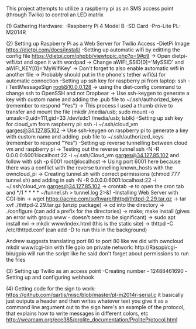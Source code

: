 This project attempts to utilize a raspberry pi as an SMS access point (through Twilio) to control an LED matrix

(1) Gathering Hardware:
-Raspberry Pi 4 Model B
-SD Card
-Pro-Lite PL-M2014R

(2) Setting up Raspberry Pi as a Web Server for Twilio Access
-DietPi Image https://dietpi.com/docs/install/
-Setting up automatic wifi by editting the config file https://dietpi.com/phpbb/viewtopic.php?p=9#p9
  -> Open dietpi-wifi.txt and open it with wordpad
  -> Change aWIFI_SSID[0]='MySSID' and aWIFI_KEY[0]='MyWifiKey'
  -> Don't forget to also enable automatic wifi in another file
  -> Probably should put in the phone's tether wifi(s) for automatic connection
-Setting up ssh key for raspberry pi from laptop: ssh -i TextMessageSign root@10.0.0.128
  -> using the diet-config command to change ssh to OpenSSH and not Dropbear
  -> Use ssh-keygen to generate a key with custom name and adding the .pub file to ~/.ssh/authorized_keys (remember to respond "Yes")
  -> This process I used a thumb drive to transfer and mount the file (mkdir /media/usb; sudo mount -o umask=0,uid=111,gid=33 /dev/sdc1 /media/usb; lsblk)
-Setting up ssh key for cloud_vm from raspberry pi: ssh -i ~/.ssh/cloud_vm garges@34.127.85.102
  -> Use ssh-keygen on raspberry pi to generate a key with custom name and adding .pub file to ~/.ssh/authorized_keys (remember to respond "Yes")
-Setting up reverse tunnelling between cloud vm and raspberry pi
  -> Testing out the reverse tunnel ssh -N -R 0.0.0.0:6001:localhost:22 -i ~/.ssh/Cloud_vm garges@34.127.85.102 and follow with ssh -p 6001 root@localhost
  -> Using port 6001 here because there was a conflict with the reverse tunnelling known_hosts with the owncloud_pi 
  -> Creating tunnel.sh with correct permissions (chmod 777 tunnel.sh) and adding in ssh -N -R 0.0.0.0:6001:localhost:22 -i ~/.ssh/cloud_vm garges@34.127.85.102
  -> crontab -e to open the cron tab and */1 * * * * ~/tunnel.sh > tunnel.log 2>&1
-Installing Web Server with CGI-bin
  -> wget https://acme.com/software/thttpd/thttpd-2.29.tar.gz
  -> tar xvf ./thttpd-2.29.tar.gz (unzip package)
  -> cd into the directory
  -> ./configure (can add a prefix for the directories)
  -> make; make install (gives an error with group www - doesn't seem to be significant)
  -> sudo apt install nvi
  -> mkdir www/index.html (this is the static site)
  -> thttpd -C /etc/thttpd.conf (can add -D to run this in the background)


Andrew suggests translating port 80 to port 80 like we did with owncloud
mkdir www/cgi-bin with file gpio
on private network: http://Rasppi/cgi-bin/gpio will run the script like he said
don't forget about permissions to run the files 


(3) Setting up Twilio as an access point 
-Creating number - 12488461690
-Setting up and configuring webhook

(4) Getting code for the sign to work:
https://github.com/qartis/misc/blob/master/pl-m2014r-serial.c
it basically just outputs a header and then writes whatever text you give it as a command line argument out to the sign
here's an example of the protocol, that explains how to write messages in different colors, etc
http://wearcam.org/ece385/prolite_documentation/ProliteProtocol.html

